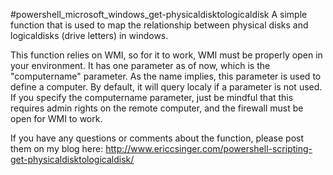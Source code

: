 #powershell_microsoft_windows_get-physicaldisktologicaldisk
A simple function that is used to map the relationship between physical disks and logicaldisks (drive letters) in windows.  

This function relies on WMI, so for it to work, WMI must be properly open in your environment.  It has one parameter as of now, which is the "computername" parameter.  As the name implies, this parameter is used to define a computer.  By default, it will query localy if a parameter is not used.  If you specify  the computername parameter, just be mindful that this requires admin rights on the remote computer, and the firewall must be open for WMI to work.

If you have any questions or comments about the function, please post them on my blog here:
http://www.ericcsinger.com/powershell-scripting-get-physicaldisktologicaldisk/
